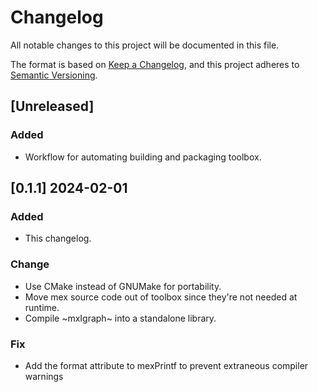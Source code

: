 # Changelog

All notable changes to this project will be documented in this file.

The format is based on [Keep a Changelog](https://keepachangelog.com/en/1.0.0/),
and this project adheres to [Semantic Versioning](https://semver.org/spec/v2.0.0.html).

## [Unreleased]

### Added

- Workflow for automating building and packaging toolbox.

## [0.1.1] 2024-02-01

### Added

- This changelog.

### Change

- Use CMake instead of GNUMake for portability.
- Move mex source code out of toolbox since they're not needed at runtime.
- Compile ~mxIgraph~ into a standalone library.

### Fix

- Add the format attribute to mexPrintf to prevent extraneous compiler warnings
